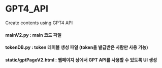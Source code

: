 # GPT4_API
Create contents using GPT4 API


#### mainV2.py : main 코드 파일
#### tokenDB.py : token 테이블 생성 파일 (token을 발급받은 사람만 사용 가능)
#### static/gptPageV2.html : 웹페이지 상에서 GPT API를 사용할 수 있도록 UI 생성
